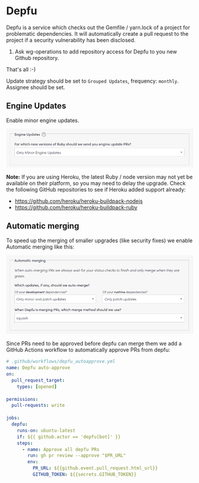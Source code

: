 # Depfu

Depfu is a service which checks out the Gemfile / yarn.lock of a project for problematic
dependencies. It will automatically create a pull request to the project
if a security vulnerability has been disclosed.

1. Ask wg-operations to add repository access for Depfu to you new Github
repository.

That's all :-)

Update strategy should be set to `Grouped Updates`, frequency: `monthly`. Assignee should be set.

## Engine Updates

Enable minor engine updates.

![Depfu Engine Updates](../images/depfu_engine_updates.png)

**Note:** If you are using Heroku, the latest Ruby / node version may not yet
be available on their platform, so you may need to delay the upgrade. Check the
following GitHub repositories to see if Heroku added support already:

* <https://github.com/heroku/heroku-buildpack-nodejs>
* <https://github.com/heroku/heroku-buildpack-ruby>

## Automatic merging

To speed up the merging of smaller upgrades (like security fixes) we enable
Automatic merging like this:

![Depfu Automatic Merging](../images/depfu_automatic_merging.png)

Since PRs need to be approved before depfu can merge them we add a GitHub
Actions workflow to automatically approve PRs from depfu:

```yaml
# .github/workflows/depfu_autoapprove.yml
name: Depfu auto-approve
on:
  pull_request_target:
    types: [opened]

permissions:
  pull-requests: write

jobs:
  depfu:
    runs-on: ubuntu-latest
    if: ${{ github.actor == 'depfu[bot]' }}
    steps:
      - name: Approve all depfu PRs
        run: gh pr review --approve "$PR_URL"
        env:
          PR_URL: ${{github.event.pull_request.html_url}}
          GITHUB_TOKEN: ${{secrets.GITHUB_TOKEN}}
```

